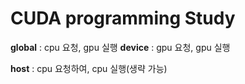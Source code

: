 # CUDA programming Study 

__global__ : cpu 요청, gpu 실행
__device__ : gpu 요청, gpu 실행

__host__ : cpu 요청하여, cpu 실행(생략 가능)